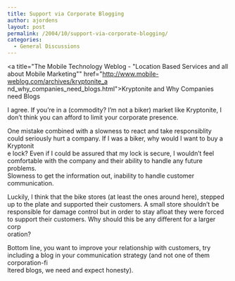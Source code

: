 ```yaml
---
title: Support via Corporate Blogging
author: ajordens
layout: post
permalink: /2004/10/support-via-corporate-blogging/
categories:
  - General Discussions
---
```

<a title="The Mobile Technology Weblog - "Location Based Services and all about Mobile Marketing"" href="http://www.mobile-weblog.com/archives/kryptonite_a  
nd\_why\_companies\_need\_blogs.html">Kryptonite and Why Companies need Blogs</a>

I agree. If you&#8217;re in a (commodity? I&#8217;m not a biker) market like Kryptonite, I don&#8217;t think you can afford to limit your corporate presence. 

One mistake combined with a slowness to react and take responsiblity could seriously hurt a company. If I was a biker, why would I want to buy a Kryptonit  
e lock? Even if I could be assured that my lock is secure, I wouldn&#8217;t feel comfortable with the company and their ability to handle any future problems.  
Slowness to get the information out, inability to handle customer communication.

Luckily, I think that the bike stores (at least the ones around here), stepped up to the plate and supported their customers. A small store shouldn&#8217;t be  
responsible for damage control but in order to stay afloat they were forced to support their customers. Why should this be any different for a larger corp  
oration?

Bottom line, you want to improve your relationship with customers, try including a blog in your communication strategy (and not one of them corporation-fi  
ltered blogs, we need and expect honesty).